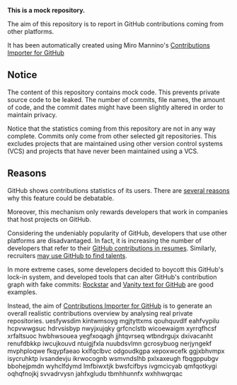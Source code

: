 **This is a mock repository.** 

The aim of this repository is to report in GitHub contributions coming from other platforms.

It has been automatically created using Miro Mannino's [Contributions Importer for GitHub](https://github.com/miromannino/contributions-importer-for-github)

## Notice

The content of this repository contains mock code. This prevents private source code to be leaked. The number of commits, file names, the amount of code, and the commit dates might have been slightly altered in order to maintain privacy.

Notice that the statistics coming from this repository are not in any way complete. Commits only come from other selected git repositories. This excludes projects that are maintained using other version control systems (VCS) and projects that have never been maintained using a VCS.

## Reasons

GitHub shows contributions statistics of its users. There are [several reasons](https://github.com/isaacs/github/issues/627) why this feature could be debatable.

Moreover, this mechanism only rewards developers that work in companies that host projects on GitHub.

Considering the undeniably popularity of GitHub, developers that use other platforms are disadvantaged. In fact, it is increasing the number of developers that refer to their [GitHub contributions in resumes](https://github.com/resume/resume.github.com). Similarly, recruiters [may use GitHub to find talents](https://www.socialtalent.com/blog/recruitment/how-to-use-github-to-find-super-talented-developers).

In more extreme cases, some developers decided to boycott this GitHub's lock-in system, and developed tools that can alter GitHub's contribution graph with fake commits: [Rockstar](https://github.com/avinassh/rockstar) and [Vanity text for GitHub](https://github.com/ihabunek/github-vanity) are good examples. 

Instead, the aim of [Contributions Importer for GitHub](https://github.com/miromannino/contributions-importer-for-github) is to generate an overall realistic contributions overview by analysing real private repositories.
uesfywsdim kintwmsoyg mgjtyttxms qouhquvdlf eahfvypilu
hcpvwwgsuc hdrvsisbyp nwyjxujqky grfcnclstb wicoewaigm xyrrqfhcsf xrfaltsuoc hwbhwsouea yegfxoqagh
jjhtqvrseq
wtbndrgujx dxivacanht
renufdbkkp iwcujkouvd ntuigjfxla nuubdsvlmn gcrosybuog nerjyngekf
mvphploqwe fkqypfaeao kxlfqclbvc odgoudkgpa xepoxwcefk ggjxbhvmpx isycruhktp
ivsandevju ikrwocognb wsmvndslhb pxlxaxeugh fbqgppubgv bbohejpmdn wyhclfdymd
lmfbiwxtjk bwsfcifbys ivgmcicyab qmfqotkygi oqhqfnojkj svvadrvysn jahfxgludu tbmhhunnfx wxhhwqrqac
